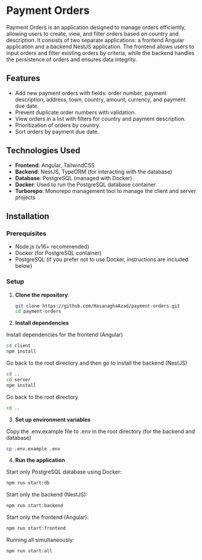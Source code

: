 # Payment Orders

Payment Orders is an application designed to manage orders efficiently, allowing users to create, view, and filter orders based on country and description. It consists of two separate applications: a frontend Angular application and a backend NestJS application. The frontend allows users to input orders and filter existing orders by criteria, while the backend handles the persistence of orders and ensures data integrity.

## Features

- Add new payment orders with fields: order number, payment description, address, town, country, amount, currency, and payment due date.
- Prevent duplicate order numbers with validation.
- View orders in a list with filters for country and payment description.
- Prioritization of orders by country.
- Sort orders by payment due date.

## Technologies Used

- **Frontend**: Angular, TailwindCSS
- **Backend**: NestJS, TypeORM (for interacting with the database)
- **Database**: PostgreSQL (managed with Docker)
- **Docker**: Used to run the PostgreSQL database container
- **Turborepo**: Monorepo management tool to manage the client and server projects

## Installation

### Prerequisites

- Node.js (v16+ recommended)
- Docker (for PostgreSQL container)
- PostgreSQL (if you prefer not to use Docker, instructions are included below)

### Setup

1. **Clone the repository**

   ```bash
   git clone https://github.com/HasanaghaAzad/payment-orders.git
   cd payment-orders
   ```

2. **Install dependencies**

Install dependencies for the frontend (Angular)

```bash
cd client
npm install
```

Go back to the root directory and then go to install the backend (NestJS)

```bash
cd ..
cd server
npm install
```

Go back to the root directory
```bash
cd ..
```

3. **Set up environment variables**

Copy the .env.example file to .env in the root directory (for the backend and database)

```bash
cp .env.example .env
```

4. **Run the application**

Start only PostgreSQL database using Docker:

```bash
npm run start:db
```

Start only the backend (NestJS):

```bash
npm run start:backend
```

Start only the frontend (Angular):

```bash
npm run start:frontend
```

Running all simultaneously:

```bash
npm run start:all
```
